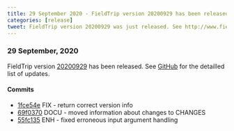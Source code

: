 ```yaml
---
title: 29 September 2020 - FieldTrip version 20200929 has been released
categories: [release]
tweet: FieldTrip version 20200929 was just released. See http://www.fieldtriptoolbox.org/#29-september-2020
---
```


### 29 September, 2020

FieldTrip version [20200929](http://github.com/fieldtrip/fieldtrip/releases/tag/20200929) has been released.
See [GitHub](https://github.com/fieldtrip/fieldtrip/compare/20200928...20200929) for the detailled list of updates.

#### Commits

- [1fce54e](http://github.com/fieldtrip/fieldtrip/commit/1fce54e) FIX - return correct version info
- [69f0370](http://github.com/fieldtrip/fieldtrip/commit/69f0370) DOCU - moved information about changes to CHANGES
- [55fc135](http://github.com/fieldtrip/fieldtrip/commit/55fc135) ENH - fixed erroneous input argument handling

